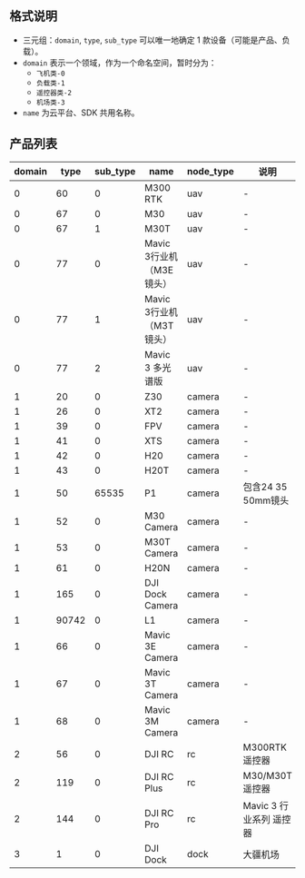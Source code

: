 ## 格式说明

- 三元组：`domain`, `type`, `sub_type` 可以唯一地确定 1 款设备（可能是产品、负载）。
- `domain` 表示一个领域，作为一个命名空间，暂时分为：
  * `飞机类-0`
  * `负载类-1`
  * `遥控器类-2`
  * `机场类-3` 
- `name` 为云平台、SDK 共用名称。

## 产品列表

| domain | type  | sub_type | name            | node_type | 说明               |
| ------ | ----- | -------- | --------------- | --------- | ------------------ |
| 0      | 60    | 0        | M300 RTK        | uav       |      -              |
| 0      | 67    | 0        | M30             | uav       |       -             |
| 0      | 67    | 1        | M30T            | uav       |        -            |
| 0      | 77    | 0        | Mavic 3行业机（M3E镜头）| uav  |      -              |
| 0      | 77    | 1        | Mavic 3行业机（M3T镜头）| uav  |      -              |
| 0      | 77    | 2        | Mavic 3 多光谱版| uav  |      -              |
| 1      | 20    | 0        | Z30             | camera    |         -           |
| 1      | 26    | 0        | XT2             | camera    |          -          |
| 1      | 39    | 0        | FPV             | camera    |           -         |
| 1      | 41    | 0        | XTS             | camera    |            -        |
| 1      | 42    | 0        | H20             | camera    |             -       |
| 1      | 43    | 0        | H20T            | camera    |              -      |
| 1      | 50    | 65535    | P1              | camera    | 包含24 35 50mm镜头 |
| 1      | 52    | 0        | M30 Camera      | camera    |               -     |
| 1      | 53    | 0        | M30T Camera     | camera    |                -    |
| 1      | 61    | 0        | H20N            | camera    |                 -   |
| 1      | 165   | 0        | DJI Dock Camera | camera    |                  -  |
| 1      | 90742 | 0        | L1              | camera    |                   - |
| 1      | 66    | 0        | Mavic 3E Camera      | camera    |                   - |
| 1      | 67    | 0        | Mavic 3T Camera      | camera    |                  -  |
| 1      | 68    | 0        | Mavic 3M Camera      | camera    |                  -  |
| 2      | 56    | 0        | DJI RC          | rc        | M300RTK遥控器      |
| 2      | 119   | 0        | DJI RC Plus     | rc        | M30/M30T遥控器     |
| 2      | 144   | 0        | DJI RC Pro      | rc        | Mavic 3 行业系列 遥控器  |
| 3      | 1     | 0        | DJI Dock        | dock      | 大疆机场           |
